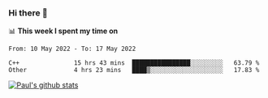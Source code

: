 ### Hi there 👋

📊 **This week I spent my time on**
<!--START_SECTION:waka-->

```text
From: 10 May 2022 - To: 17 May 2022

C++               15 hrs 43 mins  ████████████████░░░░░░░░░   63.79 %
Other             4 hrs 23 mins   ████▒░░░░░░░░░░░░░░░░░░░░   17.83 %
```

<!--END_SECTION:waka-->


[![Paul's github stats](https://github-readme-stats.vercel.app/api?username=mickeyouyou&theme=dracula&show_icons=true)](https://github.com/anuraghazra/github-readme-stats)
